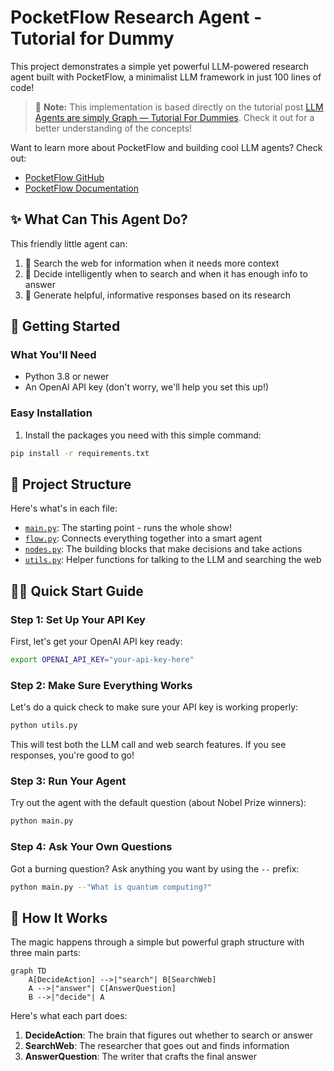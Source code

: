 # PocketFlow Research Agent - Tutorial for Dummy

This project demonstrates a simple yet powerful LLM-powered research agent built with PocketFlow, a minimalist LLM framework in just 100 lines of code! 

> 📝 **Note:** This implementation is based directly on the tutorial post [LLM Agents are simply Graph — Tutorial For Dummies](https://zacharyhuang.substack.com/p/llm-agent-internal-as-a-graph-tutorial). Check it out for a better understanding of the concepts!

Want to learn more about PocketFlow and building cool LLM agents? Check out:
- [PocketFlow GitHub](https://github.com/the-pocket/PocketFlow)
- [PocketFlow Documentation](https://the-pocket.github.io/PocketFlow/)

## ✨ What Can This Agent Do?

This friendly little agent can:
1. 🔎 Search the web for information when it needs more context
2. 🧠 Decide intelligently when to search and when it has enough info to answer
3. 📝 Generate helpful, informative responses based on its research

## 🚀 Getting Started

### What You'll Need
- Python 3.8 or newer
- An OpenAI API key (don't worry, we'll help you set this up!)

### Easy Installation

1. Install the packages you need with this simple command:
```bash
pip install -r requirements.txt
```

## 📂 Project Structure

Here's what's in each file:
- [`main.py`](./main.py): The starting point - runs the whole show!
- [`flow.py`](./flow.py): Connects everything together into a smart agent
- [`nodes.py`](./nodes.py): The building blocks that make decisions and take actions
- [`utils.py`](./utils.py): Helper functions for talking to the LLM and searching the web

## 🏃‍♂️ Quick Start Guide

### Step 1: Set Up Your API Key

First, let's get your OpenAI API key ready:

```bash
export OPENAI_API_KEY="your-api-key-here"
```

### Step 2: Make Sure Everything Works

Let's do a quick check to make sure your API key is working properly:

```bash
python utils.py
```

This will test both the LLM call and web search features. If you see responses, you're good to go!

### Step 3: Run Your Agent

Try out the agent with the default question (about Nobel Prize winners):

```bash
python main.py
```

### Step 4: Ask Your Own Questions

Got a burning question? Ask anything you want by using the `--` prefix:

```bash
python main.py --"What is quantum computing?"
```

## 🧩 How It Works

The magic happens through a simple but powerful graph structure with three main parts:

```mermaid
graph TD
    A[DecideAction] -->|"search"| B[SearchWeb]
    A -->|"answer"| C[AnswerQuestion]
    B -->|"decide"| A
```

Here's what each part does:
1. **DecideAction**: The brain that figures out whether to search or answer
2. **SearchWeb**: The researcher that goes out and finds information
3. **AnswerQuestion**: The writer that crafts the final answer